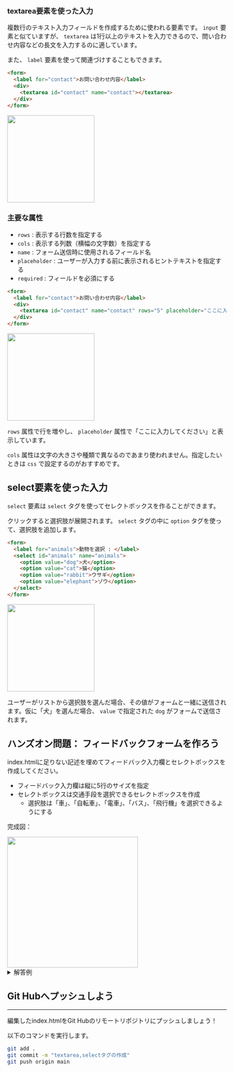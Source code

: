 ### textarea要素を使った入力

複数行のテキスト入力フィールドを作成するために使われる要素です。 `input` 要素と似ていますが、 `textarea` は1行以上のテキストを入力できるので、問い合わせ内容などの長文を入力するのに適しています。

また、 `label` 要素を使って関連づけすることもできます。

```html
<form>
  <label for="contact">お問い合わせ内容</label>
  <div>
    <textarea id="contact" name="contact"></textarea>
  </div>
</form>
```

<img src="https://github.com/user-attachments/assets/d3e9972d-0c81-413b-9474-eadded4e44c1" width="200">

### 主要な属性

- `rows` : 表示する行数を指定する
- `cols` : 表示する列数（横幅の文字数）を指定する
- `name` : フォーム送信時に使用されるフィールド名
- `placeholder` : ユーザーが入力する前に表示されるヒントテキストを指定する
- `required` : フィールドを必須にする

```html
<form>
  <label for="contact">お問い合わせ内容</label>
  <div>
    <textarea id="contact" name="contact" rows="5" placeholder="ここに入力してください"></textarea>
  </div>
</form>
```

<img src="https://github.com/user-attachments/assets/9b7ec10b-08d9-4d73-9360-d5265588119b" width="200">

`rows` 属性で行を増やし、 `placeholder` 属性で「ここに入力してください」と表示しています。

`cols` 属性は文字の大きさや種類で異なるのであまり使われません。指定したいときは `css` で設定するのがおすすめです。

## select要素を使った入力

`select` 要素は `select` タグを使ってセレクトボックスを作ることができます。

クリックすると選択肢が展開されます。 `select` タグの中に `option` タグを使って、選択肢を追加します。

```html
<form>
  <label for="animals">動物を選択 : </label>
  <select id="animals" name="animals">
    <option value="dog">犬</option>
    <option value="cat">猫</option>
    <option value="rabbit">ウサギ</option>
    <option value="elephant">ゾウ</option>
  </select>
</form>
```

<img src="https://github.com/user-attachments/assets/ccbc0fa6-7205-4ffc-a02d-4dabcea3a7b1" width="200">

ユーザーがリストから選択肢を選んだ場合、その値がフォームと一緒に送信されます。仮に「犬」を選んだ場合、 `value` で指定された `dog` がフォームで送信されます。

## ハンズオン問題： フィードバックフォームを作ろう

index.htmlに足りない記述を埋めてフィードバック入力欄とセレクトボックスを作成してください。

- フィードバック入力欄は縦に5行のサイズを指定
- セレクトボックスは交通手段を選択できるセレクトボックスを作成
    - 選択肢は「車」、「自転車」、「電車」、「バス」、「飛行機」を選択できるようにする

完成図：

<img src="https://github.com/user-attachments/assets/31ddecee-18d9-4ef0-9e2e-c7831705b37a" width="300">

<details>
<summary>解答例</summary>
    
```html
<form action="/submit" method="POST">
  <label for="feedback">フィードバック:</label>
  <div>
  <textarea id="feedback" name="feedback" rows="5" placeholder="フィードバックをここに入力してください"></textarea>
  </div>
  <label for="transport">交通手段を選択:</label>
  <select id="transport" name="transport">
    <option value="car">車</option>
    <option value="bike">自転車</option>
    <option value="train">電車</option>
    <option value="bus">バス</option>
    <option value="plane">飛行機</option>
  </select>

  <input type="submit" value="送信">
</form>
```

</details>

## Git Hubへプッシュしよう

---

編集したindex.htmlをGit Hubのリモートリポジトリにプッシュしましょう！

以下のコマンドを実行します。

```bash
git add .
git commit -m "textarea,selectタグの作成"
git push origin main
```